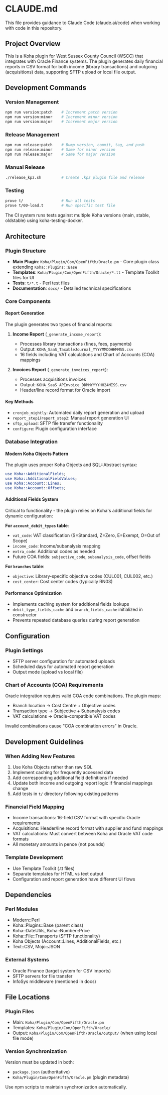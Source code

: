 # CLAUDE.md

This file provides guidance to Claude Code (claude.ai/code) when working with code in this repository.

## Project Overview

This is a Koha plugin for West Sussex County Council (WSCC) that integrates with Oracle Finance systems. The plugin generates daily financial reports in CSV format for both income (library transactions) and outgoing (acquisitions) data, supporting SFTP upload or local file output.

## Development Commands

### Version Management
```bash
npm run version:patch    # Increment patch version
npm run version:minor    # Increment minor version
npm run version:major    # Increment major version
```

### Release Management
```bash
npm run release:patch    # Bump version, commit, tag, and push
npm run release:minor    # Same for minor version
npm run release:major    # Same for major version
```

### Manual Release
```bash
./release_kpz.sh         # Create .kpz plugin file and release
```

### Testing
```bash
prove t/                 # Run all tests
prove t/00-load.t        # Run specific test file
```

The CI system runs tests against multiple Koha versions (main, stable, oldstable) using koha-testing-docker.

## Architecture

### Plugin Structure
- **Main Plugin**: `Koha/Plugin/Com/OpenFifth/Oracle.pm` - Core plugin class extending `Koha::Plugins::Base`
- **Templates**: `Koha/Plugin/Com/OpenFifth/Oracle/*.tt` - Template Toolkit files for UI
- **Tests**: `t/*.t` - Perl test files
- **Documentation**: `docs/` - Detailed technical specifications

### Core Components

#### Report Generation
The plugin generates two types of financial reports:

1. **Income Report** (`_generate_income_report`):
   - Processes library transactions (fines, fees, payments)
   - Output: `KOHA_SaaS_TaxableJournal_YYYYMMDDHHMMSS.csv`
   - 16 fields including VAT calculations and Chart of Accounts (COA) mappings

2. **Invoices Report** (`_generate_invoices_report`):
   - Processes acquisitions invoices
   - Output: `KOHA_SaaS_APInvoice_DDMMYYYYHH24MISS.csv`
   - Header/line record format for Oracle import

#### Key Methods
- `cronjob_nightly`: Automated daily report generation and upload
- `report_step1`/`report_step2`: Manual report generation UI
- `sftp_upload`: SFTP file transfer functionality
- `configure`: Plugin configuration interface

### Database Integration

#### Modern Koha Objects Pattern
The plugin uses proper Koha Objects and SQL::Abstract syntax:
```perl
use Koha::AdditionalFields;
use Koha::AdditionalFieldValues;
use Koha::Account::Lines;
use Koha::Account::Offsets;
```

#### Additional Fields System
Critical to functionality - the plugin relies on Koha's additional fields for dynamic configuration:

**For `account_debit_types` table**:
- `vat_code`: VAT classification (S=Standard, Z=Zero, E=Exempt, O=Out of Scope)
- `income_code`: Income/subanalysis mapping
- `extra_code`: Additional codes as needed
- Future COA fields: `subjective_code`, `subanalysis_code`, offset fields

**For `branches` table**:
- `objective`: Library-specific objective codes (CUL001, CUL002, etc.)
- `cost_center`: Cost center codes (typically RN03)

#### Performance Optimization
- Implements caching system for additional fields lookups
- `debit_type_fields_cache` and `branch_fields_cache` initialized in constructor
- Prevents repeated database queries during report generation

## Configuration

### Plugin Settings
- SFTP server configuration for automated uploads
- Scheduled days for automated report generation
- Output mode (upload vs local file)

### Chart of Accounts (COA) Requirements
Oracle integration requires valid COA code combinations. The plugin maps:
- Branch location → Cost Centre + Objective codes
- Transaction type → Subjective + Subanalysis codes
- VAT calculations → Oracle-compatible VAT codes

Invalid combinations cause "COA combination errors" in Oracle.

## Development Guidelines

### When Adding New Features
1. Use Koha Objects rather than raw SQL
2. Implement caching for frequently accessed data
3. Add corresponding additional field definitions if needed
4. Update both income and outgoing report logic if financial mappings change
5. Add tests in `t/` directory following existing patterns

### Financial Field Mapping
- Income transactions: 16-field CSV format with specific Oracle requirements
- Acquisitions: Header/line record format with supplier and fund mappings
- VAT calculations: Must convert between Koha and Oracle VAT code formats
- All monetary amounts in pence (not pounds)

### Template Development
- Use Template Toolkit (.tt files)
- Separate templates for HTML vs text output
- Configuration and report generation have different UI flows

## Dependencies

### Perl Modules
- Modern::Perl
- Koha::Plugins::Base (parent class)
- Koha::DateUtils, Koha::Number::Price
- Koha::File::Transports (SFTP functionality)
- Koha Objects (Account::Lines, AdditionalFields, etc.)
- Text::CSV, Mojo::JSON

### External Systems
- Oracle Finance (target system for CSV imports)
- SFTP servers for file transfer
- InfoSys middleware (mentioned in docs)

## File Locations

### Plugin Files
- Main: `Koha/Plugin/Com/OpenFifth/Oracle.pm`
- Templates: `Koha/Plugin/Com/OpenFifth/Oracle/`
- Output: `Koha/Plugin/Com/OpenFifth/Oracle/output/` (when using local file mode)

### Version Synchronization
Version must be updated in both:
- `package.json` (authoritative)
- `Koha/Plugin/Com/OpenFifth/Oracle.pm` (plugin metadata)

Use npm scripts to maintain synchronization automatically.